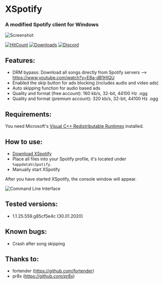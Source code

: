 # XSpotify

### A modified Spotify client for Windows
![Screenshot](https://i.imgur.com/iJ0z7vn.png)

[![HitCount](http://hits.dwyl.io/meik97/XSpotify.svg)](https://github.com/meik97/XSpotify)
[![Downloads](https://img.shields.io/github/downloads/meik97/XSpotify/total.svg?color=green)](https://github.com/meik97/XSpotify/releases)
[![Discord](https://discordapp.com/api/guilds/671076782467973130/widget.png)](http://discord.gg/EByRp27)


## Features:

- DRM bypass: Download all songs directly from Spotify servers --> https://www.youtube.com/watch?v=E8a-dB1HIQU
- Enabled the skip button for ads blocking (includes audio and video ads)
- Auto skipping function for audio based ads
- Quality and format (free account): 160 kb/s, 32-bit, 44100 Hz .ogg
- Quality and format (premium account): 320 kb/s, 32-bit, 44100 Hz .ogg


## Requirements:

You need Microsoft's [Visual C++ Redistributable Runtimes](https://github.com/abbodi1406/vcredist) installed.

## How to use:

- [Download XSpotify](https://github.com/meik97/XSpotify/releases)
- Place all files into your Spotify profile, it's located under `%appdata%\Spotify`.
- Manually start XSpotify

After you have started XSpotify, the console window will appear. 
  
  
![Command Line Interface](https://i.imgur.com/uRwqF2L.png)
  
## Tested versions:

- 1.1.25.559.g85cf5e4c (30.01.2020)

## Known bugs:

- Crash after song skipping

## Thanks to:
- fortender (https://github.com/fortender)
- pr8x (https://github.com/pr8x)
